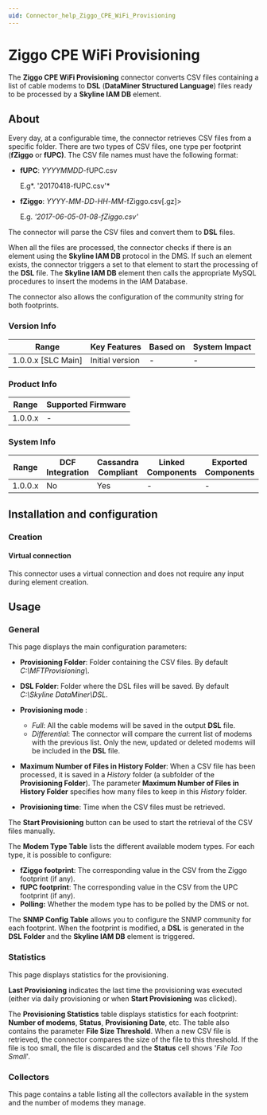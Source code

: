 ```yaml
---
uid: Connector_help_Ziggo_CPE_WiFi_Provisioning
---
```


# Ziggo CPE WiFi Provisioning

The **Ziggo CPE WiFi Provisioning** connector converts CSV files containing a list of cable modems to **DSL** (**DataMiner Structured Language**) files ready to be processed by a **Skyline IAM DB** element.

## About

Every day, at a configurable time, the connector retrieves CSV files from a specific folder. There are two types of CSV files, one type per footprint (**fZiggo** or **fUPC)**. The CSV file names must have the following format:

- **fUPC**: *YYYYMMDD*-fUPC.csv

  E.g*. '20170418-fUPC.csv'*

- **fZiggo**: *YYYY*-*MM*-*DD*-*HH*-*MM*-fZiggo.csv\[.gz\]\>

  E.g. *'2017-06-05-01-08-fZiggo.csv'*

The connector will parse the CSV files and convert them to **DSL** files.

When all the files are processed, the connector checks if there is an element using the **Skyline IAM DB** protocol in the DMS. If such an element exists, the connector triggers a set to that element to start the processing of the **DSL** file. The **Skyline IAM DB** element then calls the appropriate MySQL procedures to insert the modems in the IAM Database.

The connector also allows the configuration of the community string for both footprints.

### Version Info

| Range                | Key Features     | Based on     | System Impact     |
|----------------------|------------------|--------------|-------------------|
| 1.0.0.x [SLC Main]   | Initial version  | -            | -                 |

### Product Info

| Range     | Supported Firmware     |
|-----------|------------------------|
| 1.0.0.x   | -                      |

### System Info

| Range     | DCF Integration     | Cassandra Compliant     | Linked Components     | Exported Components     |
|-----------|---------------------|-------------------------|-----------------------|-------------------------|
| 1.0.0.x   | No                  | Yes                     | -                     | -                       |

## Installation and configuration

### Creation

#### Virtual connection

This connector uses a virtual connection and does not require any input during element creation.

## Usage

### General

This page displays the main configuration parameters:

- **Provisioning Folder**: Folder containing the CSV files. By default *C:\MFTProvisioning\\*.

- **DSL Folder**: Folder where the DSL files will be saved. By default *C:\Skyline DataMiner\DSL*.

- **Provisioning mode** :

  - *Full*: All the cable modems will be saved in the output **DSL** file.
  - *Differential*: The connector will compare the current list of modems with the previous list. Only the new, updated or deleted modems will be included in the **DSL** file.

- **Maximum Number of Files in History Folder**: When a CSV file has been processed, it is saved in a *History* folder (a subfolder of the **Provisioning Folder**). The parameter **Maximum Number of Files in History Folder** specifies how many files to keep in this *History* folder.

- **Provisioning time**: Time when the CSV files must be retrieved.

The **Start Provisioning** button can be used to start the retrieval of the CSV files manually.

The **Modem Type Table** lists the different available modem types. For each type, it is possible to configure:

- **fZiggo footprint**: The corresponding value in the CSV from the Ziggo footprint (if any).
- **fUPC footprint**: The corresponding value in the CSV from the UPC footprint (if any).
- **Polling:** Whether the modem type has to be polled by the DMS or not.

The **SNMP Config Table** allows you to configure the SNMP community for each footprint. When the footprint is modified, a **DSL** is generated in the **DSL Folder** and the **Skyline IAM DB** element is triggered.

### Statistics

This page displays statistics for the provisioning.

**Last Provisioning** indicates the last time the provisioning was executed (either via daily provisioning or when **Start Provisioning** was clicked).

The **Provisioning Statistics** table displays statistics for each footprint: **Number of modems**, **Status**, **Provisioning Date**, etc. The table also contains the parameter **File Size Threshold**. When a new CSV file is retrieved, the connector compares the size of the file to this threshold. If the file is too small, the file is discarded and the **Status** cell shows '*File Too Small*'.

### Collectors

This page contains a table listing all the collectors available in the system and the number of modems they manage.

